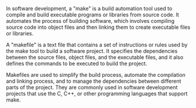 In software development, a "make" is a build automation tool used to compile and build executable programs or libraries from source code. It automates the process of building software, which involves compiling source code into object files and then linking them to create executable files or libraries.

A "makefile" is a text file that contains a set of instructions or rules used by the make tool to build a software project. It specifies the dependencies between the source files, object files, and the executable files, and it also defines the commands to be executed to build the project.

Makefiles are used to simplify the build process, automate the compilation and linking process, and to manage the dependencies between different parts of the project. They are commonly used in software development projects that use the C, C++, or other programming languages that support make.